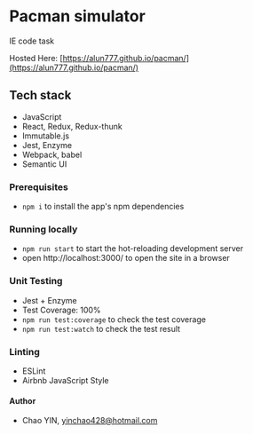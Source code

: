 
# Pacman simulator

IE code task
 
Hosted Here: [https://alun777.github.io/pacman/](https://alun777.github.io/pacman/)

## Tech stack

- JavaScript
- React, Redux, Redux-thunk
- Immutable.js
- Jest, Enzyme
- Webpack, babel
- Semantic UI

### Prerequisites 

- `npm i` to install the app's npm dependencies

### Running locally

- `npm run start` to start the hot-reloading development server
- open http://localhost:3000/ to open the site in a browser

### Unit Testing

- Jest + Enzyme
- Test Coverage: 100%
- `npm run test:coverage` to check the test coverage
- `npm run test:watch` to check the test result

### Linting

- ESLint
- Airbnb JavaScript Style

#### Author
- Chao YIN, yinchao428@hotmail.com